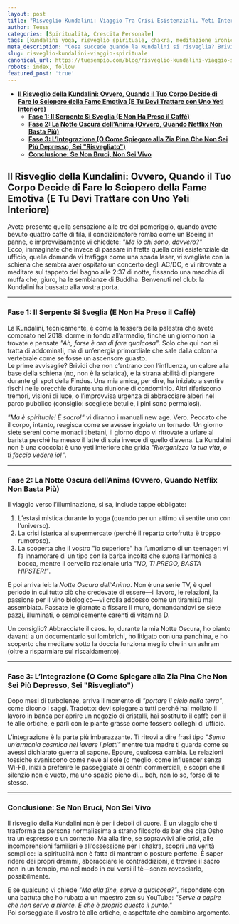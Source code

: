 ```yaml
---
layout: post  
title: "Risveglio Kundalini: Viaggio Tra Crisi Esistenziali, Yeti Interiori e Yoga da Bagno"  
author: Teuss  
categories: [Spiritualità, Crescita Personale]  
tags: [kundalini yoga, risveglio spirituale, chakra, meditazione ironica, crisi esistenziale, energia interiore]  
meta_description: "Cosa succede quando la Kundalini si risveglia? Brividi metafisici, dialoghi con le piante grasse e la scoperta che Netflix non cura l'anima. Guida pratica (e umoristica) al caos illuminato."  
slug: risveglio-kundalini-viaggio-spirituale   
canonical_url: https://tuesempio.com/blog/risveglio-kundalini-viaggio-spirituale  
robots: index, follow  
featured_post: 'true'
---
```


- [**Il Risveglio della Kundalini: Ovvero, Quando il Tuo Corpo Decide di Fare lo Sciopero della Fame Emotiva (E Tu Devi Trattare con Uno Yeti Interiore)**](#il-risveglio-della-kundalini-ovvero-quando-il-tuo-corpo-decide-di-fare-lo-sciopero-della-fame-emotiva-e-tu-devi-trattare-con-uno-yeti-interiore)
  - [**Fase 1: Il Serpente Si Sveglia (E Non Ha Preso il Caffè)**](#fase-1-il-serpente-si-sveglia-e-non-ha-preso-il-caffè)
  - [**Fase 2: La Notte Oscura dell’Anima (Ovvero, Quando Netflix Non Basta Più)**](#fase-2-la-notte-oscura-dellanima-ovvero-quando-netflix-non-basta-più)
  - [**Fase 3: L’Integrazione (O Come Spiegare alla Zia Pina Che Non Sei Più Depresso, Sei "Risvegliato")**](#fase-3-lintegrazione-o-come-spiegare-alla-zia-pina-che-non-sei-più-depresso-sei-risvegliato)
  - [**Conclusione: Se Non Bruci, Non Sei Vivo**](#conclusione-se-non-bruci-non-sei-vivo)


## **Il Risveglio della Kundalini: Ovvero, Quando il Tuo Corpo Decide di Fare lo Sciopero della Fame Emotiva (E Tu Devi Trattare con Uno Yeti Interiore)**  

Avete presente quella sensazione alle tre del pomeriggio, quando avete bevuto quattro caffè di fila, il condizionatore romba come un Boeing in panne, e improvvisamente vi chiedete: *"Ma io chi sono, davvero?"*  
Ecco, immaginate che invece di passare in fretta quella crisi esistenziale da ufficio, quella domanda vi trafigga come una spada laser, vi svegliate con la schiena che sembra aver ospitato un concerto degli AC/DC, e vi ritrovate a meditare sul tappeto del bagno alle 2:37 di notte, fissando una macchia di muffa che, giuro, ha le sembianze di Buddha. Benvenuti nel club: la Kundalini ha bussato alla vostra porta.  

---

### **Fase 1: Il Serpente Si Sveglia (E Non Ha Preso il Caffè)**  
La Kundalini, tecnicamente, è come la tessera della palestra che avete comprato nel 2018: dorme in fondo all’armadio, finché un giorno non la trovate e pensate *"Ah, forse è ora di fare qualcosa"*. Solo che qui non si tratta di addominali, ma di un’energia primordiale che sale dalla colonna vertebrale come se fosse un ascensore guasto.  
Le prime avvisaglie? Brividi che non c’entrano con l’influenza, un calore alla base della schiena (no, non è la sciatica), e la strana abilità di piangere durante gli spot della Findus. Una mia amica, per dire, ha iniziato a sentire fischi nelle orecchie durante una riunione di condominio. Altri riferiscono tremori, visioni di luce, o l’improvvisa urgenza di abbracciare alberi nel parco pubblico (consiglio: scegliete betulle, i pini sono permalosi).  

*"Ma è spirituale! È sacro!"* vi diranno i manuali new age. Vero. Peccato che il corpo, intanto, reagisca come se avesse ingoiato un tornado. Un giorno siete sereni come monaci tibetani, il giorno dopo vi ritrovate a urlare al barista perché ha messo il latte di soia invece di quello d’avena. La Kundalini non è una coccola: è uno yeti interiore che grida *"Riorganizza la tua vita, o ti faccio vedere io!"*.  

---

### **Fase 2: La Notte Oscura dell’Anima (Ovvero, Quando Netflix Non Basta Più)**  
Il viaggio verso l’illuminazione, si sa, include tappe obbligate:  
1. L’estasi mistica durante lo yoga (quando per un attimo vi sentite uno con l’universo).  
2. La crisi isterica al supermercato (perché il reparto ortofrutta è troppo rumoroso).  
3. La scoperta che il vostro "io superiore" ha l’umorismo di un teenager: vi fa innamorare di un tipo con la barba incolta che suona l’armonica a bocca, mentre il cervello razionale urla *"NO, TI PREGO, BASTA HIPSTER!"*.  

E poi arriva lei: la *Notte Oscura dell’Anima*. Non è una serie TV, è quel periodo in cui tutto ciò che credevate di essere—il lavoro, le relazioni, la passione per il vino biologico—vi crolla addosso come un tiramisù mal assemblato. Passate le giornate a fissare il muro, domandandovi se siete pazzi, illuminati, o semplicemente carenti di vitamina D.  

Un consiglio? Abbracciate il caos. Io, durante la mia Notte Oscura, ho pianto davanti a un documentario sui lombrichi, ho litigato con una panchina, e ho scoperto che meditare sotto la doccia funziona meglio che in un ashram (oltre a risparmiare sul riscaldamento).  

---

### **Fase 3: L’Integrazione (O Come Spiegare alla Zia Pina Che Non Sei Più Depresso, Sei "Risvegliato")**  
Dopo mesi di turbolenze, arriva il momento di *"portare il cielo nella terra"*, come dicono i saggi. Tradotto: devi spiegare a tutti perché hai mollato il lavoro in banca per aprire un negozio di cristalli, hai sostituito il caffè con il tè alle ortiche, e parli con le piante grasse come fossero colleghi di ufficio.  

L’integrazione è la parte più imbarazzante. Ti ritrovi a dire frasi tipo *"Sento un’armonia cosmica nel lavare i piatti"* mentre tua madre ti guarda come se avessi dichiarato guerra al sapone. Eppure, qualcosa cambia. Le relazioni tossiche svaniscono come neve al sole (o meglio, come influencer senza Wi-Fi), inizi a preferire le passeggiate ai centri commerciali, e scopri che il silenzio non è vuoto, ma uno spazio pieno di… beh, non lo so, forse di te stesso.  

---

### **Conclusione: Se Non Bruci, Non Sei Vivo**  
Il risveglio della Kundalini non è per i deboli di cuore. È un viaggio che ti trasforma da persona normalissima a strano filosofo da bar che cita Osho tra un espresso e un cornetto. Ma alla fine, se sopravvivi alle crisi, alle incomprensioni familiari e all’ossessione per i chakra, scopri una verità semplice: la spiritualità non è fatta di mantram o posture perfette. È saper ridere dei propri drammi, abbracciare le contraddizioni, e trovare il sacro non in un tempio, ma nel modo in cui versi il tè—senza rovesciarlo, possibilmente.  

E se qualcuno vi chiede *"Ma alla fine, serve a qualcosa?"*, rispondete con una battuta che ho rubato a un maestro zen su YouTube: *"Serve a capire che non serve a niente. E che è proprio questo il punto."*  
Poi sorseggiate il vostro tè alle ortiche, e aspettate che cambino argomento.